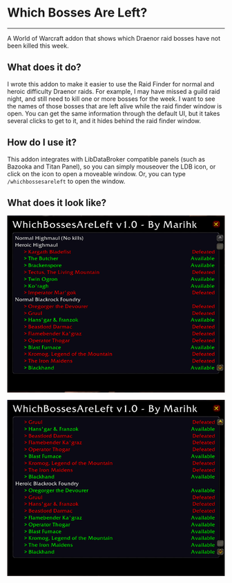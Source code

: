 # Which Bosses Are Left?
---

A World of Warcraft addon that shows which Draenor raid bosses have not been
killed this week.

## What does it do?

I wrote this addon to make it easier to use the Raid Finder for normal and
heroic difficulty Draenor raids. For example, I may have missed a guild raid
night, and still need to kill one or more bosses for the week. I want to see
the names of those bosses that are left alive while the raid finder window is open.
You can get the same information through the default UI, but it takes several
clicks to get to it, and it hides behind the raid finder window.

## How do I use it?

This addon integrates with LibDataBroker compatible panels (such as Bazooka and
  Titan Panel), so you can simply mouseover the LDB icon, or click on the icon
  to open a moveable window. Or, you can type `/whichbossesareleft` to open
  the window.

## What does it look like?

![](https://github.com/jhegg/wow-which-bosses-are-left/blob/gh-pages/images/which-bosses-are-left_top.png)

![](https://github.com/jhegg/wow-which-bosses-are-left/blob/gh-pages/images/which-bosses-are-left_bottom.png)
